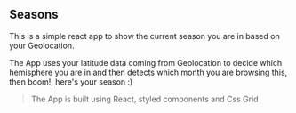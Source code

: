 
## Seasons

This is a simple react app to show the current season you are in based on your Geolocation.

The App uses your latitude data coming from Geolocation to decide which hemisphere you are in and then detects which month you are browsing this, then boom!, here's your season :)

> The App is built using React, styled components and Css Grid
